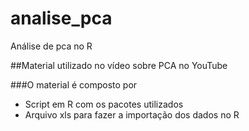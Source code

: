 # analise_pca
Análise de pca no R


##Material utilizado no vídeo sobre PCA no YouTube

###O material é composto por 
- Script em R com os pacotes utilizados 
- Arquivo xls para fazer a importação dos dados no R
